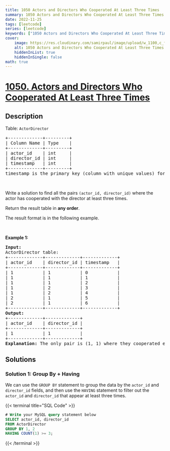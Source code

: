 ```yaml
---
title: 1050 Actors and Directors Who Cooperated At Least Three Times
summary: 1050 Actors and Directors Who Cooperated At Least Three Times LeetCode Solution Explained
date: 2022-11-25
tags: [leetcode]
series: [leetcode]
keywords: ["1050 Actors and Directors Who Cooperated At Least Three Times LeetCode Solution Explained in all languages", "1050 Actors and Directors Who Cooperated At Least Three Times", "LeetCode", "leetcode solution in Python3 C++ Java Go PHP Ruby Swift TypeScript Rust C# JavaScript C", "GeeksforGeeks", "InterviewBit", "Coding Ninjas", "HackerRank", "HackerEarth", "CodeChef", "TopCoder", "AlgoExpert", "freeCodeCamp", "Codeforces", "GitHub", "AtCoder", "Samir Paul"]
cover:
    image: https://res.cloudinary.com/samirpaul/image/upload/w_1100,c_fit,co_rgb:FFFFFF,l_text:Arial_75_bold:1050 Actors and Directors Who Cooperated At Least Three Times - Solution Explained/problem-solving.webp
    alt: 1050 Actors and Directors Who Cooperated At Least Three Times
    hiddenInList: true
    hiddenInSingle: false
math: true
---
```



# [1050. Actors and Directors Who Cooperated At Least Three Times](https://leetcode.com/problems/actors-and-directors-who-cooperated-at-least-three-times)


## Description

<p>Table: <code>ActorDirector</code></p>

<pre>
+-------------+---------+
| Column Name | Type    |
+-------------+---------+
| actor_id    | int     |
| director_id | int     |
| timestamp   | int     |
+-------------+---------+
timestamp is the primary key (column with unique values) for this table.
</pre>

<p>&nbsp;</p>

<p>Write a solution to find all the pairs <code>(actor_id, director_id)</code> where the actor has cooperated with the director at least three times.</p>

<p>Return the result table in <strong>any order</strong>.</p>

<p>The result format is in the following example.</p>

<p>&nbsp;</p>
<p><strong class="example">Example 1:</strong></p>

<pre>
<strong>Input:</strong> 
ActorDirector table:
+-------------+-------------+-------------+
| actor_id    | director_id | timestamp   |
+-------------+-------------+-------------+
| 1           | 1           | 0           |
| 1           | 1           | 1           |
| 1           | 1           | 2           |
| 1           | 2           | 3           |
| 1           | 2           | 4           |
| 2           | 1           | 5           |
| 2           | 1           | 6           |
+-------------+-------------+-------------+
<strong>Output:</strong> 
+-------------+-------------+
| actor_id    | director_id |
+-------------+-------------+
| 1           | 1           |
+-------------+-------------+
<strong>Explanation:</strong> The only pair is (1, 1) where they cooperated exactly 3 times.
</pre>

## Solutions

### Solution 1: Group By + Having

We can use the `GROUP BY` statement to group the data by the `actor_id` and `director_id` fields, and then use the `HAVING` statement to filter out the `actor_id` and `director_id` that appear at least three times.

<!-- tabs:start -->

{{< terminal title="SQL Code" >}}
```sql
# Write your MySQL query statement below
SELECT actor_id, director_id
FROM ActorDirector
GROUP BY 1, 2
HAVING COUNT(1) >= 3;
```
{{< /terminal >}}

<!-- tabs:end -->

<!-- end -->

